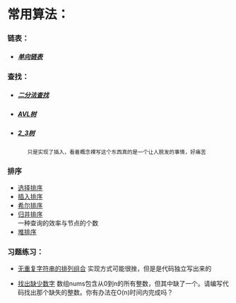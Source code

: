  #  常用算法：
 
 ###    链表：
 
   - #####  [单向链表](https://github.com/GiftedDrogon/dragon-algorithm/blob/b29bc20336450c09d1131d23ab4d942eb41f42e8/dragon-link/src/main/java/com.dragon.talon.algorithm.link/singleLinkList/DragonSingleLinkList.java)
  
   ###     查找：
      
   - #####  [二分法查找]() 
   - #####  [AVL树]()
   - #####  [2_3树]()  
            只是实现了插入，看着概念裸写这个东西真的是一个让人脱发的事情，好痛苦
   
   
   ###   排序
   
   -    [选择排序]()
   -    [插入排序]()
   -    [希尔排序]()
   -    [归并排序]()  
            一种查询的效率与节点的个数
   -    [堆排序]()  
   
   
### 习题练习：
- [无重复字符串的排列组合]()
    实现方式可能很挫，但是是代码独立写出来的
    
- [找出缺少数字]()
    数组nums包含从0到n的所有整数，但其中缺了一个。请编写代码找出那个缺失的整数。你有办法在O(n)时间内完成吗？
  

